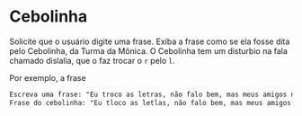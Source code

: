 # Cebolinha

Solicite que o usuário digite uma frase. Exiba a frase como se ela fosse dita pelo Cebolinha, da Turma da Mônica.
O Cebolinha tem um disturbio na fala chamado dislalia, que o faz trocar o `r` pelo `l`.

Por exemplo, a frase 

```html
Escreva uma frase: "Eu troco as letras, não falo bem, mas meus amigos não troco por ninguém"
Frase do cebolinha: "Eu tloco as letlas, não falo bem, mas meus amigos não tloco pol ninguém".
```
